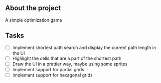## About the project

A simple optimization game

## Tasks

* [ ] Implement shortest path search and display the current path length in the UI
* [ ] Highlight the cells that are a part of the shortest path
* [ ] Draw the UI in a prettier way, maybe using some sprites
* [ ] Implement support for partial grids
* [ ] Implement support for hexagonal grids
